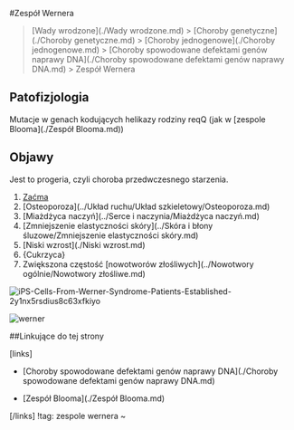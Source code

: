 #Zespół Wernera

> [Wady wrodzone](./Wady wrodzone.md) > [Choroby genetyczne](./Choroby genetyczne.md) > [Choroby jednogenowe](./Choroby jednogenowe.md) > [Choroby spowodowane defektami genów naprawy DNA](./Choroby spowodowane defektami genów naprawy DNA.md) > Zespół Wernera



## Patofizjologia

Mutacje w genach kodujących helikazy rodziny reqQ (jak w [zespole Blooma](./Zespół Blooma.md))



## Objawy

Jest to progeria, czyli choroba przedwczesnego starzenia.

1. [Zaćma](../Oko/Zaćma.md)
2. [Osteoporoza](../Układ ruchu/Układ szkieletowy/Osteoporoza.md)
3. [Miażdżyca naczyń](../Serce i naczynia/Miażdżyca naczyń.md)
4. [Zmniejszenie elastyczności skóry](../Skóra i błony śluzowe/Zmniejszenie elastyczności skóry.md)
5. [Niski wzrost](./Niski wzrost.md)
6. {Cukrzyca}
7. Zwiększona częstość [nowotworów złośliwych](../Nowotwory ogólnie/Nowotwory złośliwe.md)




![iPS-Cells-From-Werner-Syndrome-Patients-Established-2y1nx5rsdius8c63xfkiyo](img/1_iPS-Cells-From-Werner-Syndrome-Patients-Established-2y1nx5rsdius8c63xfkiyo.jpg)

![werner](img/1_werner.jpg)





##Linkujące do tej strony

[links]

- [Choroby spowodowane defektami genów naprawy DNA](./Choroby spowodowane defektami genów naprawy DNA.md)

- [Zespół Blooma](./Zespół Blooma.md)


[/links]
!tag: zespole wernera
~

